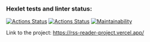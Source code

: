 ### Hexlet tests and linter status:
[![Actions Status](https://github.com/antonlipilin/frontend-project-lvl3/workflows/hexlet-check/badge.svg)](https://github.com/antonlipilin/frontend-project-lvl3/actions)
[![Actions Status](https://github.com/antonlipilin/frontend-project-lvl3/workflows/Node%20CI/badge.svg)](https://github.com/antonlipilin/frontend-project-lvl3/actions)
[![Maintainability](https://api.codeclimate.com/v1/badges/047a5ba701fd7f60060a/maintainability)](https://codeclimate.com/github/antonlipilin/frontend-project-lvl3/maintainability)

Link to the project: https://rss-reader-project.vercel.app/

